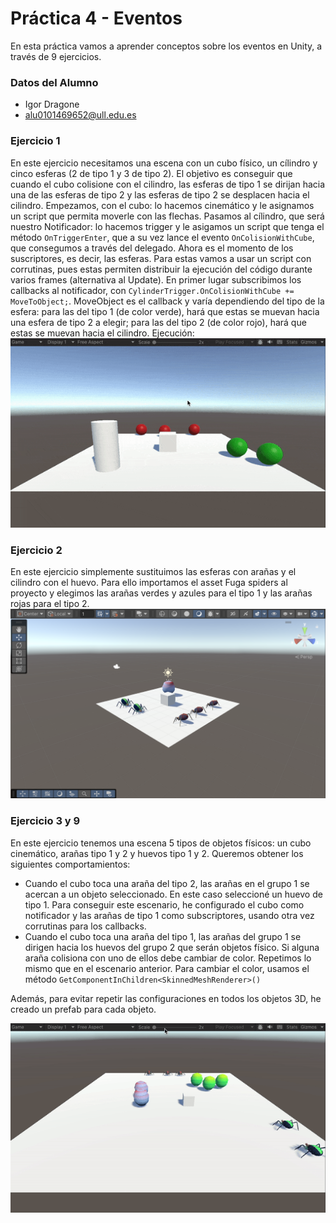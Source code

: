 # Práctica 4 - Eventos
En esta práctica vamos a aprender conceptos sobre los eventos en Unity, a través de 9 ejercicios.

### Datos del Alumno
- Igor Dragone
- alu0101469652@ull.edu.es

### Ejercicio 1
En este ejercicio necesitamos una escena con un cubo físico, un cílindro y cinco esferas (2 de tipo 1 y 3 de tipo 2). El objetivo es conseguir que cuando el cubo colisione con el cilindro, las esferas de tipo 1 se dirijan hacia una de las esferas de tipo 2 y las esferas de tipo 2 se desplacen hacia el cilindro. Empezamos, con el cubo: lo hacemos cinemático y le asignamos un script que permita moverle con las flechas. Pasamos al cílindro, que será nuestro Notificador: lo hacemos trigger y le asigamos un script que tenga el método `OnTriggerEnter`, que a su vez lance el evento `OnColisionWithCube`, que consegumos a través del delegado. Ahora es el momento de los suscriptores, es decir, las esferas. Para estas vamos a usar un script con corrutinas, pues estas permiten distribuir la ejecución del código durante varios frames (alternativa al Update). En primer lugar subscribimos los callbacks al notificador, con `CylinderTrigger.OnColisionWithCube += MoveToObject;`. MoveObject es el callback y varía dependiendo del tipo de la esfera: para las del tipo 1 (de color verde), hará que estas se muevan hacia una esfera de tipo 2 a elegir; para las del tipo 2 (de color rojo), hará que estas se muevan hacia el cilindro. Ejecución:
![1](./img/ej1-pr4.gif)

### Ejercicio 2
En este ejercicio simplemente sustituimos las esferas con arañas y el cilindro con el huevo. Para ello importamos el asset Fuga spiders al proyecto y elegimos las arañas verdes y azules para el tipo 1 y las arañas rojas para el tipo 2.
![2](./img/ej2.png)

### Ejercicio 3 y 9
En este ejercicio tenemos una escena 5 tipos de objetos físicos: un cubo cinemático, arañas tipo 1 y 2 y huevos tipo 1 y 2. Queremos obtener los siguientes comportamientos:
- Cuando el cubo toca una araña del tipo 2, las arañas en el grupo 1 se acercan a un objeto seleccionado. En este caso seleccioné un huevo de tipo 1. Para conseguir este escenario, he configurado el cubo como notificador y las arañas de tipo 1 como subscriptores, usando otra vez corrutinas para los callbacks.
- Cuando el cubo toca una araña del tipo 1, las arañas del grupo 1 se dirigen hacia los huevos del grupo 2 que serán objetos físico. Si alguna araña colisiona con uno de ellos debe cambiar de color. Repetimos lo mismo que en el escenario anterior. Para cambiar el color, usamos el método `GetComponentInChildren<SkinnedMeshRenderer>()`

Además, para evitar repetir las configuraciones en todos los objetos 3D, he creado un prefab para cada objeto. 

![3](./img/ej3-pr4.gif)

